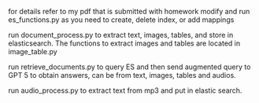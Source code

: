 for details refer to my pdf that is submitted with homework
modify and run es_functions.py as you need to create, delete index, or add mappings

run document_process.py to extract text, images, tables, and store in elasticsearch. The functions to extract
images and tables are located in image_table.py

run retrieve_documents.py to query ES and then send augmented query to GPT 5 to obtain answers, can be from
text, images, tables and audios. 

run audio_process.py to extract text from mp3 and put in elastic search. 